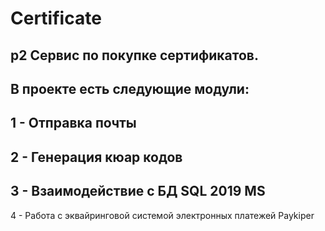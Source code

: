 # Certificate
р2 Сервис по покупке сертификатов. 
---
В проекте есть следующие модули: 
---
1 - Отправка почты 
---
2 - Генерация кюар кодов
---
3 - Взаимодействие с БД SQL 2019 MS 
---
4 - Работа с эквайринговой системой электронных платежей Paykiper
